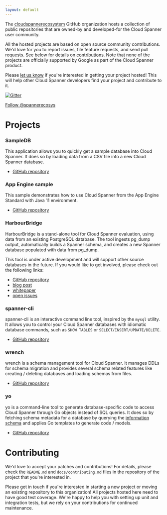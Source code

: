 ```yaml
---
layout: default
---
```


The [cloudspannerecosystem](https://github.com/cloudspannerecosystem) GitHub
organization hosts a collection of public repositories that are owned-by and
developed-for the Cloud Spanner user community.

All the hosted projects are based on open source community contributions. We'd
love for you to report issues, file feature requests, and send pull requests.
See below for details on [contributions](#contributing). Note that none of the
projects are officially supported by Google as part of the Cloud Spanner
product.

Please [let us know](https://gitter.im/cloudspannerecosystem/community) if
you're interested in getting your project hosted! This will help other Cloud
Spanner developers find your project and contribute to it.

[![Gitter](https://badges.gitter.im/cloudspannerecosystem/community.svg)](https://gitter.im/cloudspannerecosystem/community)

<a href="https://twitter.com/spannerecosys?ref_src=twsrc%5Etfw"
class="twitter-follow-button" data-show-count="false">Follow
@spannerecosys</a><script async src="https://platform.twitter.com/widgets.js"
charset="utf-8"></script>

# Projects

### SampleDB

This application allows you to quickly get a sample database into Cloud Spanner.
It does so by loading data from a CSV file into a new Cloud Spanner database.

* [GitHub repository](https://github.com/cloudspannerecosystem/sampledb)

### App Engine sample

This sample demonstrates how to use Cloud Spanner from the App Engine Standard
with Java 11 environment.

* [GitHub repository](https://github.com/cloudspannerecosystem/appengine-java-sample)

### HarbourBridge

HarbourBridge is a stand-alone tool for Cloud Spanner evaluation, using data
from an existing PostgreSQL database. The tool ingests pg_dump output,
automatically builds a Spanner schema, and creates a new Spanner database
populated with data from pg_dump.

This tool is under active development and will support other source databases in
the future. If you would like to get involved, please check out the following
links:
* [GitHub repository](https://github.com/cloudspannerecosystem/harbourbridge)
* [blog post](https://opensource.googleblog.com/2020/02/harbourbridge-from-postgresql-to-cloud.html)
* [whitepaper](https://github.com/cloudspannerecosystem/harbourbridge/blob/master/whitepaper.md)
* [open issues](https://github.com/cloudspannerecosystem/harbourbridge/issues)

### spanner-cli

spanner-cli is an interactive command line tool, inspired by the `mysql` utility.
It allows you to control your Cloud Spanner databases with idiomatic database
commands, such as `SHOW TABLES` or `SELECT/INSERT/UPDATE/DELETE`.

* [GitHub repository](https://github.com/cloudspannerecosystem/spanner-cli)

### wrench

wrench is a schema management tool for Cloud Spanner.
It manages DDLs for schema migration and provides several schema related features
like creating / deleting databases and loading schemas from files.

* [GitHub repository](https://github.com/cloudspannerecosystem/wrench)

### yo

yo is a command-line tool to generate database-specific code to access Cloud Spanner through Go objects instead of SQL queries.
It does so by fetching schema metadata for a database by querying the [information schema](https://cloud.google.com/spanner/docs/information-schema) and applies Go templates to generate code / models.

* [GitHub repository](https://github.com/cloudspannerecosystem/yo)

# Contributing

We'd love to accept your patches and contributions! For details, please check
the `README.md` and `docs/contributing.md` files in the repository of the
project that you're interested in.

Please get in touch if you're interested in starting a new project or moving an
existing repository to this organization! All projects hosted here need to have
good test coverage. We're happy to help you with setting up unit and integration
tests, but we rely on your contributions for continued maintenance.
